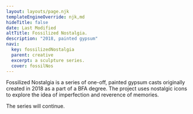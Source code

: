 ```yaml
---
layout: layouts/page.njk
templateEngineOverride: njk,md
hideTitle: false
date: Last Modified
altTitle: Fossilized Nostalgia.
description: "2018, painted gypsum"
navi:
  key: fossilizedNostalgia
  parent: creative
  excerpt: a sculpture series.
  cover: fossilNos
---
```


Fossilized Nostalgia is a series of one-off, painted gypsum casts originally created in 2018 as a part of a BFA degree. The project uses nostalgic icons to explore the idea of imperfection and reverence of memories.

The series will continue.